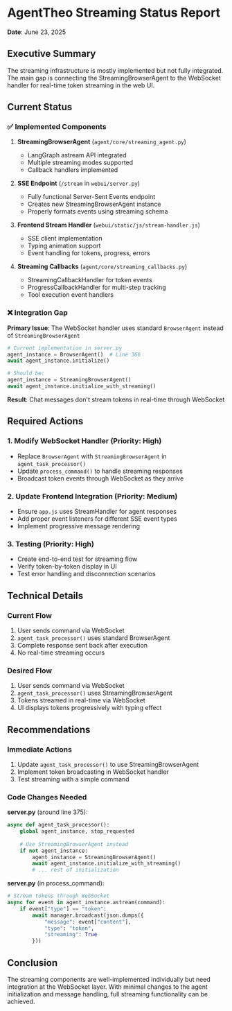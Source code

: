 # AgentTheo Streaming Status Report
**Date**: June 23, 2025

## Executive Summary
The streaming infrastructure is mostly implemented but not fully integrated. The main gap is connecting the StreamingBrowserAgent to the WebSocket handler for real-time token streaming in the web UI.

## Current Status

### ✅ Implemented Components

1. **StreamingBrowserAgent** (`agent/core/streaming_agent.py`)
   - LangGraph astream API integrated
   - Multiple streaming modes supported
   - Callback handlers implemented

2. **SSE Endpoint** (`/stream` in `webui/server.py`)
   - Fully functional Server-Sent Events endpoint
   - Creates new StreamingBrowserAgent instance
   - Properly formats events using streaming schema

3. **Frontend Stream Handler** (`webui/static/js/stream-handler.js`)
   - SSE client implementation
   - Typing animation support
   - Event handling for tokens, progress, errors

4. **Streaming Callbacks** (`agent/core/streaming_callbacks.py`)
   - StreamingCallbackHandler for token events
   - ProgressCallbackHandler for multi-step tracking
   - Tool execution event handlers

### ❌ Integration Gap

**Primary Issue**: The WebSocket handler uses standard `BrowserAgent` instead of `StreamingBrowserAgent`

```python
# Current implementation in server.py
agent_instance = BrowserAgent()  # Line 366
await agent_instance.initialize()

# Should be:
agent_instance = StreamingBrowserAgent()
await agent_instance.initialize_with_streaming()
```

**Result**: Chat messages don't stream tokens in real-time through WebSocket

## Required Actions

### 1. Modify WebSocket Handler (Priority: High)
- Replace `BrowserAgent` with `StreamingBrowserAgent` in `agent_task_processor()`
- Update `process_command()` to handle streaming responses
- Broadcast token events through WebSocket as they arrive

### 2. Update Frontend Integration (Priority: Medium)
- Ensure `app.js` uses StreamHandler for agent responses
- Add proper event listeners for different SSE event types
- Implement progressive message rendering

### 3. Testing (Priority: High)
- Create end-to-end test for streaming flow
- Verify token-by-token display in UI
- Test error handling and disconnection scenarios

## Technical Details

### Current Flow
1. User sends command via WebSocket
2. `agent_task_processor()` uses standard BrowserAgent
3. Complete response sent back after execution
4. No real-time streaming occurs

### Desired Flow
1. User sends command via WebSocket
2. `agent_task_processor()` uses StreamingBrowserAgent
3. Tokens streamed in real-time via WebSocket
4. UI displays tokens progressively with typing effect

## Recommendations

### Immediate Actions
1. Update `agent_task_processor()` to use StreamingBrowserAgent
2. Implement token broadcasting in WebSocket handler
3. Test streaming with a simple command

### Code Changes Needed

**server.py** (around line 375):
```python
async def agent_task_processor():
    global agent_instance, stop_requested
    
    # Use StreamingBrowserAgent instead
    if not agent_instance:
        agent_instance = StreamingBrowserAgent()
        await agent_instance.initialize_with_streaming()
        # ... rest of initialization
```

**server.py** (in process_command):
```python
# Stream tokens through WebSocket
async for event in agent_instance.astream(command):
    if event["type"] == "token":
        await manager.broadcast(json.dumps({
            "message": event["content"],
            "type": "token",
            "streaming": True
        }))
```

## Conclusion
The streaming components are well-implemented individually but need integration at the WebSocket layer. With minimal changes to the agent initialization and message handling, full streaming functionality can be achieved.